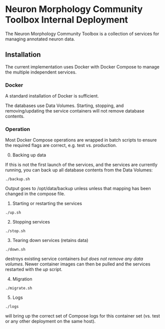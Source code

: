 # Neuron Morphology Community Toolbox Internal Deployment
The Neuron Morphology Community Toolbox is a collection of services for managing annotated neuron data.

## Installation
The current implementation uses Docker with Docker Compose to manage the multiple independent services.

### Docker
A standard installation of Docker is sufficient.

The databases use Data Volumes. Starting, stopping, and removing/updating the service containers will not remove database 
contents.

### Operation
Most Docker Compose operations are wrapped in batch scripts to ensure the required flags are correct, e.g. test vs. 
production.

0. Backing up data

If this is not the first launch of the services, and the services are currently running, you can back up all database 
contents from the Data Volumes:
```
./backup.sh
```

Output goes to /opt/data/backup unless unless that mapping has been changed in the compose file.

1. Starting or restarting the services
```
./up.sh
```

2. Stopping services
```
./stop.sh
```

3. Tearing down services (retains data)
```
./down.sh
```
destroys existing service containers *but does not remove any data volumes.*  Newer container images can then be pulled 
and the services restarted with the *up* script.

4. Migration
```
./migrate.sh
```

5. Logs

```
./logs
```
will bring up the correct set of Compose logs for this container set (vs. test or any other deployment on the same host).